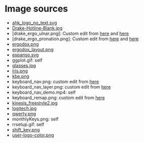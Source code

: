 # Image sources

- [ahk_logo_no_text.svg](https://www.autohotkey.com/)
- [Drake-Hotline-Blank.jpg](https://imgflip.com/memegenerator/Drake-Hotline-Bling)
- [drake_ergo_ulnar.png]: Custom edit from [here](https://kinesis-ergo.com/solutions/keyboard-risk-factors/) and [here](https://imgflip.com/memegenerator/Drake-Hotline-Bling)
- [drake_ergo_pronation.png]: Custom edit from [here](https://kinesis-ergo.com/solutions/keyboard-risk-factors/) and [here](https://imgflip.com/memegenerator/Drake-Hotline-Bling)
- [ergodox.png](https://ergodox-ez.com/pages/ergodox-ez-glow)
- [ergodox_layout.png](https://www.rousette.org.uk/archives/ergodox-ez-keyboard/)
- [espanso.svg](https://espanso.org/)
- ggplot.gif: self
- [glasses.jpg](https://commons.wikimedia.org/wiki/File:Glasses_black.jpg)
- [iris.png](https://medium.com/@keebio/lewis-ridden-and-the-story-behind-the-iris-7a70b03cfb80)
- [kbe.png](https://karabiner-elements.pqrs.org/images/logo.png)
- keyboard_nav.png: custom edit from [here](https://www.amazon.com/Datacal-English-Computer-Keyboard-CD1149/dp/B00DGHDTLG)
- keyboard_nav_layer.png: custom edit from [here](https://www.amazon.com/Datacal-English-Computer-Keyboard-CD1149/dp/B00DGHDTLG)
- keyboard_nav_demo.mp4: self
- keyboard_remap.png: custom edit from [here](https://www.amazon.com/Datacal-English-Computer-Keyboard-CD1149/dp/B00DGHDTLG)
- [kinesis_freestyle2.jpg](https://www.amazon.com/Freestyle2-Ergonomic-Keyboard-Standard-Separation/dp/B00CMALD3E)
- [logitech.jpg](https://www.bestbuy.com/site/logitech-ergo-k860-ergonomic-split-bluetooth-or-usb-keyboard-black/6395346.p?skuId=6395346)
- [qwerty.png](https://commons.wikimedia.org/wiki/File:Finger_position_on_a_keyboard.png)
- monthlyKeys.png: self
- rrsetup.gif: self
- [shift_key.png](https://www.shutterstock.com/image-photo/computer-shift-key-finger-pressing-button-272983346)
- [user-logo-color.png](https://user2021.r-project.org//img/artwork/user-logo-color.png)
